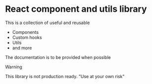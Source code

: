 # React component and utils library

This is a collection of useful and reusable

- Components
- Custom hooks
- Utils
- and more

The documentation is to be provided when possible

> [!WARNING]
> This library is not production ready.
> "Use at your own risk"
